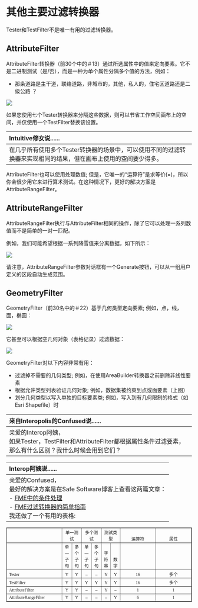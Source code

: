 # 其他主要过滤转换器

Tester和TestFilter不是唯一有用的过滤转换器。

## AttributeFilter

AttributeFilter转换器（前30个中的＃13）通过所选属性中的值来定向要素。它不是二进制测试（是/否），而是一种为单个属性分隔多个值的方法，例如：

* 那条道路是主干道，联络道路，非城市的，其他，私人的，住宅区道路还是二级公路 ？

[![](../../.gitbook/assets/img4.044.attributefilterexample.png)](https://github.com/safesoftware/FMETraining/blob/Desktop-Basic-2018/DesktopBasic4Transformers/Images/Img4.044.AttributeFilterExample.png)

如果您使用七个Tester转换器来分隔这些数据，则可以节省工作空间画布上的空间，并仅使用一个TestFilter替换该设置。

|  Intuitive修女说...... |
| :--- |
|  在几乎所有使用多个Tester转换器的场景中，可以使用不同的过滤转换器来实现相同的结果，但在画布上使用的空间要少得多。 |

AttributeFilter也可以使用处理数值; 但是，它唯一的“运算符”是求等价\(=\)，所以你会很少用它来进行算术测试。在这种情况下，更好的解决方案是AttributeRangeFilter。

## AttributeRangeFilter

AttributeRangeFilter执行与AttributeFilter相同的操作，除了它可以处理一系列数值而不是简单的一对一匹配。

例如，我们可能希望根据一系列降雪值来分离数据，如下所示：

[![](../../.gitbook/assets/img4.045.attributerangefilterexample.png)](https://github.com/safesoftware/FMETraining/blob/Desktop-Basic-2018/DesktopBasic4Transformers/Images/Img4.045.AttributeRangeFilterExample.png)

请注意，AttributeRangeFilter参数对话框有一个Generate按钮，可以从一组用户定义的区段自动生成范围。

## GeometryFilter

GeometryFilter（前30名中的＃22）基于几何类型定向要素; 例如，点，线，面，椭圆：

[![](../../.gitbook/assets/img4.046.geometryfilterexample.png)](https://github.com/safesoftware/FMETraining/blob/Desktop-Basic-2018/DesktopBasic4Transformers/Images/Img4.046.GeometryFilterExample.png)

它甚至可以根据空几何对象（表格记录）过滤数据：

[![](../../.gitbook/assets/img4.047.geometryfilterexample2.png)](https://github.com/safesoftware/FMETraining/blob/Desktop-Basic-2018/DesktopBasic4Transformers/Images/Img4.047.GeometryFilterExample2.png)

GeometryFilter对以下内容非常有用：

* 过滤掉不需要的几何类型; 例如，在使用AreaBuilder转换器之前删除非线性要素
* 根据允许类型列表验证几何对象; 例如，数据集被约束到点或面要素（上图）
* 划分几何类型以写入单独的目标要素类; 例如，写入到有几何限制的格式（如Esri Shapefile）时

|  来自Interopolis的Confused说...... |
| :--- |
|  亲爱的Interop阿姨， <br>如果Tester，TestFilter和AttributeFilter都根据属性条件过滤要素，那么有什么区别？我什么时候会用到它们？ |

|  Interop阿姨说...... |
| :--- |
|  亲爱的Confused，<br> 最好的解决方案是在Safe Software博客上查看这两篇文章： <br>- [FME中的条件处理](https://blog.safe.com/2013/03/fmeevangelist113/) <br> - [FME过滤转换器的简单指南](https://blog.safe.com/2015/05/fmeevangelist133/) <br>我还做了一个有用的表格: |

<table style="font-size:smaller;font-family:serif" border="1">
<tbody>
<tr style="height: 15.0pt;" valign="bottom">
<td style="height: 15.0pt; width: 103pt;" width="137" height="20"></td>
<td style="width: 130pt;" colspan="2" width="173" align="center">单一测试</td>
<td style="width: 130pt;" colspan="2" width="173" align="center">多个测试</td>
<td style="width: 77pt;" colspan="2" width="103" align="center">测试类型</td>
<td style="width: 63pt;" width="84" align="center">运算符</td>
<td style="width: 63pt;" width="84" align="center">属性</td>
</tr>
<tr style="height: 15.0pt;" valign="bottom">
<td></td>
<td align="center">单一<br>子句</td>
<td align="center">多个<br>子句</td>
<td align="center">单一<br>子句</td>
<td align="center">多个<br>子句</td>
<td align="center">字符串</td>
<td align="center">数字</td>
<td></td>
<td></td>
</tr>
<tr style="height: 15.0pt;" valign="bottom">
<td>Tester</td>
<td align="center">Y</td>
<td align="center">Y</td>
<td align="center">–</td>
<td align="center">–</td>
<td align="center">Y</td>
<td align="center">Y</td>
<td align="center">16</td>
<td align="center">多个</td>
</tr>
<tr style="height: 15.0pt;" valign="bottom">
<td>TestFilter</td>
<td align="center">Y</td>
<td align="center">Y</td>
<td align="center">Y</td>
<td align="center">Y</td>
<td align="center">Y</td>
<td align="center">Y</td>
<td align="center">16</td>
<td align="center">多个</td>
</tr>
<tr style="height: 15.0pt;" valign="bottom">
<td>AttributeFilter</td>
<td align="center">Y</td>
<td align="center">Y</td>
<td align="center">–</td>
<td align="center">–</td>
<td align="center">Y</td>
<td align="center">–</td>
<td align="center">1</td>
<td align="center">1</td>
</tr>
<tr style="height: 15.0pt;" valign="bottom">
<td>AttributeRangeFilter</td>
<td align="center">Y</td>
<td align="center">Y</td>
<td align="center">–</td>
<td align="center">–</td>
<td align="center">–</td>
<td align="center">Y</td>
<td align="center">6</td>
<td align="center">1</td>
</tr>
</tbody>
</table>
